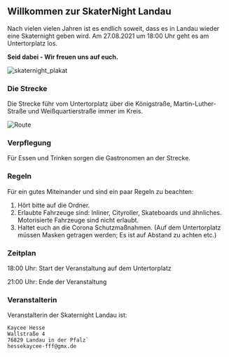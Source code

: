 ## Willkommen zur SkaterNight Landau
Nach vielen vielen Jahren ist es endlich soweit, dass es in Landau wieder eine Skaternight geben wird. Am 27.08.2021 um 18:00 Uhr geht es am Untertorplatz los.

**Seid dabei - Wir freuen uns auf euch.**

![skaternight_plakat](https://user-images.githubusercontent.com/11074704/129800513-6ead5420-78b0-4812-82c0-23f55535401c.jpeg)


### Die Strecke

Die Strecke führ vom Untertorplatz über die Königstraße, Martin-Luther-Straße und Weißquartierstraße immer im Kreis.

![Route](https://user-images.githubusercontent.com/11074704/129941638-cfc671b7-893b-4aad-a17a-b68af0425a61.png)

### Verpflegung

Für Essen und Trinken sorgen die Gastronomen an der Strecke.

### Regeln

Für ein gutes Miteinander und sind ein paar Regeln zu beachten:
1. Hört bitte auf die Ordner.
2. Erlaubte Fahrzeuge sind: Inliner, Cityroller, Skateboards und ähnliches. Motorisierte Fahrzeuge sind nicht erlaubt.
3. Haltet euch an die Corona Schutzmaßnahmen. (Auf dem Untertorplatz müssen Masken getragen werden; Es ist auf Abstand zu achten etc.)

### Zeitplan

18:00 Uhr: Start der Veranstaltung auf dem Untertorplatz

21:00 Uhr: Ende der Veranstaltung

### Veranstalterin
Veranstalterin der Skaternight Landau ist:
```
Kaycee Hesse
Wallstraße 4
76829 Landau in der Pfalz`
hessekaycee-fff@gmx.de
```